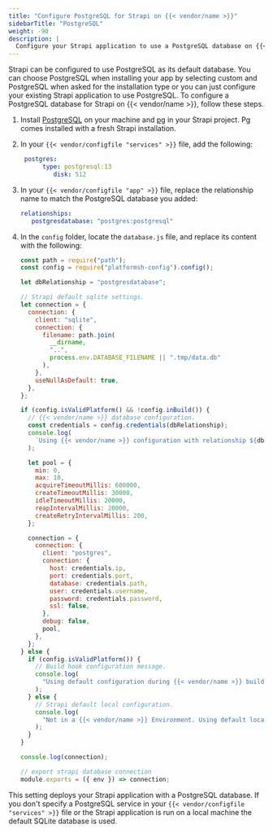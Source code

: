 ```yaml
---
title: "Configure PostgreSQL for Strapi on {{< vendor/name >}}"
sidebarTitle: "PostgreSQL"
weight: -90
description: |
  Configure your Strapi application to use a PostgreSQL database on {{< vendor/name >}}.
---
```


Strapi can be configured to use PostgreSQL as its default database.
You can choose PostgreSQL when installing your app by selecting custom and PostgreSQL when asked for the installation type
or you can just configure your existing Strapi application to use PostgreSQL.
To configure a PostgreSQL database for Strapi on {{< vendor/name >}}, follow these steps.

1. Install [PostgreSQL](https://www.postgresql.org/download/) on your machine
   and [pg](https://www.npmjs.com/package/pg) in your Strapi project.
   Pg comes installed with a fresh Strapi installation.

1. In your `{{< vendor/configfile "services" >}}` file, add the following:

   ```yaml
   	postgres:
   	     type: postgresql:13
            disk: 512
   ```

1. In your `{{< vendor/configfile "app" >}}` file, replace the relationship name to match the PostgreSQL database you added:

   ```yaml
   relationships:
      postgresdatabase: "postgres:postgresql"
   ```

1. In the `config` folder, locate the `database.js` file, and replace its content with the following:

   ```js
   const path = require("path");
   const config = require("platformsh-config").config();

   let dbRelationship = "postgresdatabase";

   // Strapi default sqlite settings.
   let connection = {
     connection: {
       client: "sqlite",
       connection: {
         filename: path.join(
           __dirname,
           "..",
           process.env.DATABASE_FILENAME || ".tmp/data.db"
         ),
       },
       useNullAsDefault: true,
     },
   };

   if (config.isValidPlatform() && !config.inBuild()) {
     // {{< vendor/name >}} database configuration.
     const credentials = config.credentials(dbRelationship);
     console.log(
       `Using {{< vendor/name >}} configuration with relationship ${dbRelationship}.`
     );

     let pool = {
       min: 0,
       max: 10,
       acquireTimeoutMillis: 600000,
       createTimeoutMillis: 30000,
       idleTimeoutMillis: 20000,
       reapIntervalMillis: 20000,
       createRetryIntervalMillis: 200,
     };

     connection = {
       connection: {
         client: "postgres",
         connection: {
           host: credentials.ip,
           port: credentials.port,
           database: credentials.path,
           user: credentials.username,
           password: credentials.password,
           ssl: false,
         },
         debug: false,
         pool,
       },
     };
   } else {
     if (config.isValidPlatform()) {
       // Build hook configuration message.
       console.log(
         "Using default configuration during {{< vendor/name >}} build hook until relationships are available."
       );
     } else {
       // Strapi default local configuration.
       console.log(
         "Not in a {{< vendor/name >}} Environment. Using default local sqlite configuration."
       );
     }
   }

   console.log(connection);

   // export strapi database connection
   module.exports = ({ env }) => connection;
   ```

This setting deploys your Strapi application with a PostgreSQL database.
If you don't specify a PostgreSQL service in your `{{< vendor/configfile "services" >}}` file or the Strapi application is run on a local machine
the default SQLite database is used.
